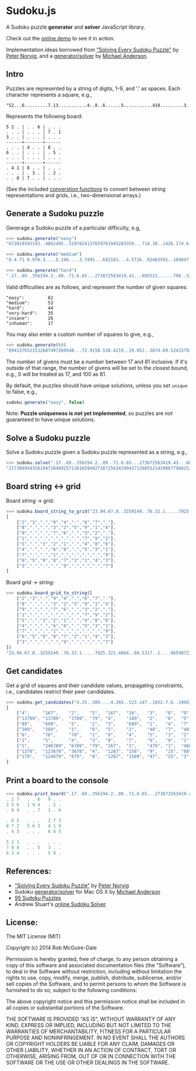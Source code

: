 Sudoku.js
==========

A Sudoku puzzle **generator** and **solver** JavaScript library.

Check out the [online demo][demo] to see it in action.

Implementation ideas borrowed from
["Solving Every Sudoku Puzzle"][norvig-sudoku] by 
[Peter Norvig][norvig], and a [generator/solver][anderson-sudoku] by 
[Michael Anderson][anderson].

[demo]:http://htmlpreview.github.com/?https://github.com/robatron/sudoku.js/blob/master/demo/index.html

Intro
--------------------------------------------------------------------------------

Puzzles are represented by a string of digits, 1-9, and '.' as spaces. Each
character represents a square, e.g., 

    "52...6.........7.13...........4..8..6......5...........418.........3..2...87....."
    
Represents the following board:

    5 2 . | . . 6 | . . .   
    . . . | . . . | 7 . 1   
    3 . . | . . . | . . .   
    ------+-------+------
    . . . | 4 . . | 8 . .   
    6 . . | . . . | . 5 .   
    . . . | . . . | . . .   
    ------+-------+------
    . 4 1 | 8 . . | . . .   
    . . . | . 3 . | . 2 .   
    . . 8 | 7 . . | . . .

(See the included [converstion functions](#board-string-%E2%86%94-grid) to 
convert between string representations and grids, i.e., two-dimensional arrays.)


Generate a Sudoku puzzle
--------------------------------------------------------------------------------

Generage a Sudoku puzzle of a particular difficulty, e.g,

```javascript
>>> sudoku.generate("easy")
"672819345193..4862485..3197824137659761945283359...714.38..1426.174.6.38.463...71"

>>> sudoku.generate("medium")
"8.4.71.9.976.3....5.196....3.7495...692183...4.5726..92483591..169847...753612984"

>>> sudoku.generate("hard")
".17..69..356194.2..89..71.6.65...273872563419.43...685521......798..53..634...59."
```

Valid difficulties are as follows, and represent the number of given squares:

    "easy":         62
    "medium":       53
    "hard":         44
    "very-hard":    35
    "insane":       26
    "inhuman":      17
    
    
You may also enter a custom number of squares to give, e.g.,

```javascript
>>> sudoku.generate(60)
"8941376521532687497269548...72.9158.538.4219..19.852..3874.69.52415793689658.34.."
```

The number of givens must be a number between 17 and 81 inclusive. If it's 
outside of that range, the number of givens will be set to the closest bound, 
e.g., 0 will be treated as 17, and 100 as 81.


By default, the puzzles should have unique solutions, unless you set `unique` to
false, e.g., 

```javascript
sudoku.generate("easy", false)
```

Note: **Puzzle uniqueness is not yet implemented**, so puzzles are *not* 
guaranteed to have unique solutions.


Solve a Sudoku puzzle
--------------------------------------------------------------------------------

Solve a Sudoku puzzle given a Sudoku puzzle represented as a string, e.g.,

```javascript
>>> sudoku.solve(".17..69..356194.2..89..71.6.65...273872563419.43...685521......798..53..634...59.");
"217386954356194728489257136165948273872563419943712685521439867798625341634871592"
```


Board string ↔ grid
--------------------------------------------------------------------------------

Board string → grid:

```javascript
>>> sudoku.board_string_to_grid("23.94.67.8..3259149..76.32.1.....7925.321.4864..68.5317..1....96598721433...9...7")
[
    ["2","3",".","9","4",".","6","7","."],
    ["8",".",".","3","2","5","9","1","4"],
    ["9",".",".","7","6",".","3","2","."],
    ["1",".",".",".",".",".","7","9","2"],
    ["5",".","3","2","1",".","4","8","6"],
    ["4",".",".","6","8",".","5","3","1"],
    ["7",".",".","1",".",".",".",".","9"],
    ["6","5","9","8","7","2","1","4","3"],
    ["3",".",".",".","9",".",".",".","7"]
]
```

Board grid → string:

```javascript
>>> sudoku.board_grid_to_string([
    ["2","3",".","9","4",".","6","7","."],
    ["8",".",".","3","2","5","9","1","4"],
    ["9",".",".","7","6",".","3","2","."],
    ["1",".",".",".",".",".","7","9","2"],
    ["5",".","3","2","1",".","4","8","6"],
    ["4",".",".","6","8",".","5","3","1"],
    ["7",".",".","1",".",".",".",".","9"],
    ["6","5","9","8","7","2","1","4","3"],
    ["3",".",".",".","9",".",".",".","7"]
])
"23.94.67.8..3259149..76.32.1.....7925.321.4864..68.5317..1....96598721433...9...7"
```


Get candidates
--------------------------------------------------------------------------------

Get a grid of squares and their candidate values, propagating constraints, i.e.,
candidates restrict their peer candidates.

```javascript
>>> sudoku.get_candidates("4.25..389....4.265..523.147..1652.7.6..1945322543876915....3.1....4..9.....8....3")
[
    ["4",     "167",    "2",    "5",  "167",  "16",   "3",   "8",  "9"  ],
    ["13789", "13789",  "3789", "79", "4",    "189",  "2",   "6",  "5"  ],
    ["89",    "689",    "5",    "2",  "3",    "689",  "1",   "4",  "7"  ],
    ["389",   "389",    "1",    "6",  "5",    "2",    "48",  "7",  "48" ],
    ["6",     "78",     "78",   "1",  "9",    "4",    "5",   "3",  "2"  ],
    ["2",     "5",      "4",    "3",  "8",    "7",    "6",   "9",  "1"  ],
    ["5",     "246789", "6789", "79", "267",  "3",    "478", "1",  "468"],
    ["1378",  "123678", "3678", "4",  "1267", "156",  "9",   "25", "68" ],
    ["179",   "124679", "679",  "8",  "1267", "1569", "47",  "25", "3"  ]
]
```


Print a board to the console
----------------------------

```javascript
>>> sudoku.print_board(".17..69..356194.2..89..71.6.65...273872563419.43...685521......798..53..634...59.");
. 1 7   . . 6   9 . .   
3 5 6   1 9 4   . 2 .   
. 8 9   . . 7   1 . 6   

. 6 5   . . .   2 7 3   
8 7 2   5 6 3   4 1 9   
. 4 3   . . .   6 8 5   

5 2 1   . . .   . . .   
7 9 8   . . 5   3 . .   
6 3 4   . . .   5 9 .  
```   


References:
-----------

- ["Solving Every Sudoku Puzzle"][norvig-sudoku] by [Peter Norvig][norvig]
- Sudoku [generator/solver][anderson-sudoku] for Mac OS X by [Michael Anderson][anderson]
- [95 Sudoku Puzzles][95-sudokus]
- Andrew Stuart's [online Sudoku Solver][stuart-sudoku]


[norvig-sudoku]: http://norvig.com/sudoku.html
[anderson-sudoku]: https://github.com/andermic/cousins/tree/master/sudoku
[stuart-sudoku]: http://www.sudokuwiki.org/sudoku.htm
[95-sudokus]: http://magictour.free.fr/top95
[norvig]: http://norvig.com
[anderson]: https://github.com/andermic/



License:
--------

The MIT License (MIT)

Copyright (c) 2014 Rob McGuire-Dale

Permission is hereby granted, free of charge, to any person obtaining a copy
of this software and associated documentation files (the "Software"), to deal
in the Software without restriction, including without limitation the rights
to use, copy, modify, merge, publish, distribute, sublicense, and/or sell
copies of the Software, and to permit persons to whom the Software is
furnished to do so, subject to the following conditions:

The above copyright notice and this permission notice shall be included in all
copies or substantial portions of the Software.

THE SOFTWARE IS PROVIDED "AS IS", WITHOUT WARRANTY OF ANY KIND, EXPRESS OR
IMPLIED, INCLUDING BUT NOT LIMITED TO THE WARRANTIES OF MERCHANTABILITY,
FITNESS FOR A PARTICULAR PURPOSE AND NONINFRINGEMENT. IN NO EVENT SHALL THE
AUTHORS OR COPYRIGHT HOLDERS BE LIABLE FOR ANY CLAIM, DAMAGES OR OTHER
LIABILITY, WHETHER IN AN ACTION OF CONTRACT, TORT OR OTHERWISE, ARISING FROM,
OUT OF OR IN CONNECTION WITH THE SOFTWARE OR THE USE OR OTHER DEALINGS IN THE
SOFTWARE.
